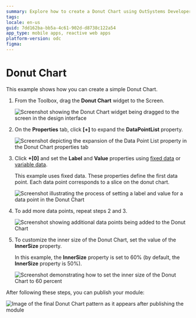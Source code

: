 ```yaml
---
summary: Explore how to create a Donut Chart using OutSystems Developer Cloud (ODC).
tags: 
locale: en-us
guid: 7dd162ba-bb5a-4c61-902d-d8738c122a54
app_type: mobile apps, reactive web apps
platform-version: odc
figma:
---
```


# Donut Chart

This example shows how you can create a simple Donut Chart.

1. From the Toolbox, drag the **Donut Chart** widget to the Screen. 

    ![Screenshot showing the Donut Chart widget being dragged to the screen in the design interface](images/chartdonut-drag-ss.png "Dragging Donut Chart Widget")

1. On the **Properties** tab, click **[+]** to expand the **DataPointList** property.

    ![Screenshot depicting the expansion of the Data Point List property in the Donut Chart properties tab](images/chartdonut-expand-ss.png "Expanding Data Point List Property")

1. Click **+[0]** and set the **Label** and **Value** properties using [fixed data](data.md#populate-your-chart-with-fixed-data) or [variable data](data.md#populate-your-chart-with-variable-data).

    This example uses fixed data. These properties define the first data point. Each data point corresponds to a slice on the donut chart. 

    ![Screenshot illustrating the process of setting a label and value for a data point in the Donut Chart](images/chartdonut-datapoint-ss.png "Setting a Data Point")

1. To add more data points, repeat steps 2 and 3.
    
    ![Screenshot showing additional data points being added to the Donut Chart](images/chartdonut-extra-datapoints-ss.png "Adding More Data Points")

1. To customize the inner size of the Donut Chart, set the value of the **InnerSize** property. 

    In this example, the **InnerSize** property is set to 60% (by default, the **InnerSize** property is 50%).

    ![Screenshot demonstrating how to set the inner size of the Donut Chart to 60 percent](images/chartdonut-innersize-ss.png "Setting Inner Size of Donut Chart")

After following these steps, you can publish your module:

![Image of the final Donut Chart pattern as it appears after publishing the module](images/chartdonut-result.png "Final Donut Chart Pattern Result")
